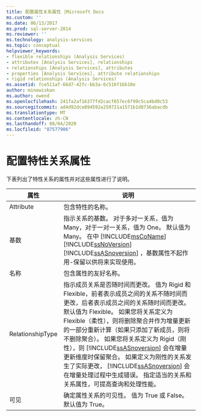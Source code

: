 ```yaml
---
title: 配置属性关系属性 |Microsoft Docs
ms.custom: ''
ms.date: 06/13/2017
ms.prod: sql-server-2014
ms.reviewer: ''
ms.technology: analysis-services
ms.topic: conceptual
helpviewer_keywords:
- flexible relationships (Analysis Services)
- attributes [Analysis Services], relationships
- relationships [Analysis Services], attributes
- properties [Analysis Services], attribute relationships
- rigid relationships (Analysis Services)
ms.assetid: fce511af-66d7-42fc-bb3a-6c516f16b10e
author: minewiskan
ms.author: owend
ms.openlocfilehash: 241fa2af16377fd2cacf657ec6f99c5ca4bd0c53
ms.sourcegitcommit: ad4d92dce894592a259721a1571b1d8736abacdb
ms.translationtype: MT
ms.contentlocale: zh-CN
ms.lasthandoff: 08/04/2020
ms.locfileid: "87577906"
---
```

# <a name="configure-attribute-relationship-properties"></a>配置特性关系属性
  下表列出了特性关系的属性并对这些属性进行了说明。  
  
|属性|说明|  
|--------------|-----------------|  
|Attribute|包含特性的名称。|  
|基数|指示关系的基数。 对于多对一关系，值为 Many，对于一对一关系，值为 One。 默认值为 Many。 在中 [!INCLUDE[msCoName](../../includes/msconame-md.md)] [!INCLUDE[ssNoVersion](../../includes/ssnoversion-md.md)] [!INCLUDE[ssASnoversion](../../includes/ssasnoversion-md.md)] ，基数属性不起作用-保留以供将来实现使用。|  
|名称|包含属性的友好名称。|  
|RelationshipType|指示成员关系是否随时间而更改。 值为 Rigid 和 Flexible，前者表示成员之间的关系不随时间而更改，后者表示成员之间的关系随时间而更改。 默认值为 Flexible。 如果您将关系定义为 Flexible（柔性），则将删除聚合并作为增量更新的一部分重新计算（如果只添加了新成员，则将不删除聚合）。 如果您将关系定义为 Rigid（刚性），则 [!INCLUDE[ssASnoversion](../../includes/ssasnoversion-md.md)] 会在增量更新维度时保留聚合。 如果定义为刚性的关系发生了实际更改， [!INCLUDE[ssASnoversion](../../includes/ssasnoversion-md.md)] 会在增量处理过程中生成错误。 指定适当的关系和关系属性，可提高查询和处理性能。|  
|可见|确定属性关系的可见性。 值为 True 或 False。 默认值为 True。|  
  
  
